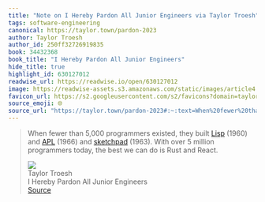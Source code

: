 ```yaml
---
title: "Note on I Hereby Pardon All Junior Engineers via Taylor Troesh"
tags: software-engineering
canonical: https://taylor.town/pardon-2023
author: Taylor Troesh
author_id: 250ff32726919835
book: 34432368
book_title: "I Hereby Pardon All Junior Engineers"
hide_title: true
highlight_id: 630127012
readwise_url: https://readwise.io/open/630127012
image: https://readwise-assets.s3.amazonaws.com/static/images/article4.6bc1851654a0.png
favicon_url: https://s2.googleusercontent.com/s2/favicons?domain=taylor.town
source_emoji: 🌐
source_url: "https://taylor.town/pardon-2023#:~:text=When%20fewer%20than,Rust%20and%20React."
---
```


> When fewer than 5,000 programmers existed, they built [Lisp](https://en.wikipedia.org/wiki/Lisp_%28programming_language%29) (1960) and [APL](https://en.wikipedia.org/wiki/APL_%28programming_language%29) (1966) and [sketchpad](https://en.wikipedia.org/wiki/Sketchpad) (1963). With over 5 million programmers today, the best we can do is Rust and React.
> <div class="quoteback-footer"><div class="quoteback-avatar"><img class="mini-favicon" src="https://s2.googleusercontent.com/s2/favicons?domain=taylor.town"></div><div class="quoteback-metadata"><div class="metadata-inner"><span style="display:none">FROM:</span><div aria-label="Taylor Troesh" class="quoteback-author"> Taylor Troesh</div><div aria-label="I Hereby Pardon All Junior Engineers" class="quoteback-title"> I Hereby Pardon All Junior Engineers</div></div></div><div class="quoteback-backlink"><a target="_blank" aria-label="go to the full text of this quotation" rel="noopener" href="https://taylor.town/pardon-2023#:~:text=When%20fewer%20than,Rust%20and%20React." class="quoteback-arrow"> Source</a></div></div>